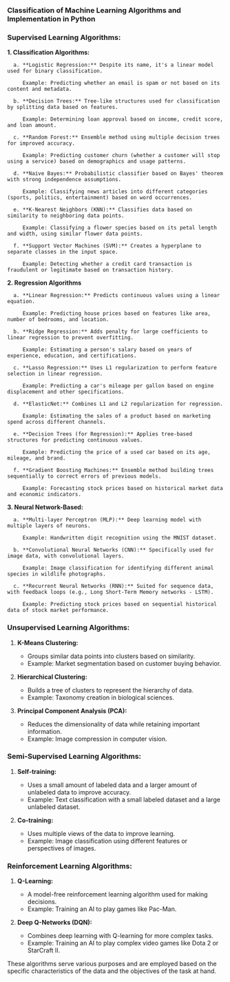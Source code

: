 ### Classification of Machine Learning Algorithms and Implementation in Python

### Supervised Learning Algorithms:
**1. Classification Algorithms:**

      a. **Logistic Regression:** Despite its name, it's a linear model used for binary classification.
      
         Example: Predicting whether an email is spam or not based on its content and metadata.
      
      b. **Decision Trees:** Tree-like structures used for classification by splitting data based on features.
      
         Example: Determining loan approval based on income, credit score, and loan amount.
      
      c. **Random Forest:** Ensemble method using multiple decision trees for improved accuracy.
      
         Example: Predicting customer churn (whether a customer will stop using a service) based on demographics and usage patterns.
      
      d. **Naive Bayes:** Probabilistic classifier based on Bayes' theorem with strong independence assumptions.
      
         Example: Classifying news articles into different categories (sports, politics, entertainment) based on word occurrences.
      
      e. **K-Nearest Neighbors (KNN):** Classifies data based on similarity to neighboring data points.
      
         Example: Classifying a flower species based on its petal length and width, using similar flower data points.
      
      f. **Support Vector Machines (SVM):** Creates a hyperplane to separate classes in the input space.
      
         Example: Detecting whether a credit card transaction is fraudulent or legitimate based on transaction history.

**2. Regression Algorithms**

      a. **Linear Regression:** Predicts continuous values using a linear equation.
      
         Example: Predicting house prices based on features like area, number of bedrooms, and location.
      
      b. **Ridge Regression:** Adds penalty for large coefficients to linear regression to prevent overfitting.
      
         Example: Estimating a person's salary based on years of experience, education, and certifications.
      
      c. **Lasso Regression:** Uses L1 regularization to perform feature selection in linear regression.
      
         Example: Predicting a car's mileage per gallon based on engine displacement and other specifications.
      
      d. **ElasticNet:** Combines L1 and L2 regularization for regression.
      
         Example: Estimating the sales of a product based on marketing spend across different channels.
      
      e. **Decision Trees (for Regression):** Applies tree-based structures for predicting continuous values.
      
         Example: Predicting the price of a used car based on its age, mileage, and brand.
      
      f. **Gradient Boosting Machines:** Ensemble method building trees sequentially to correct errors of previous models.
      
         Example: Forecasting stock prices based on historical market data and economic indicators.

**3. Neural Network-Based:**

      a. **Multi-layer Perceptron (MLP):** Deep learning model with multiple layers of neurons.
      
         Example: Handwritten digit recognition using the MNIST dataset.
      
      b. **Convolutional Neural Networks (CNN):** Specifically used for image data, with convolutional layers.
      
         Example: Image classification for identifying different animal species in wildlife photographs.
      
      c. **Recurrent Neural Networks (RNN):** Suited for sequence data, with feedback loops (e.g., Long Short-Term Memory networks - LSTM).
      
         Example: Predicting stock prices based on sequential historical data of stock market performance.

### Unsupervised Learning Algorithms:
1. **K-Means Clustering:**
   - Groups similar data points into clusters based on similarity.
   - Example: Market segmentation based on customer buying behavior.

2. **Hierarchical Clustering:**
   - Builds a tree of clusters to represent the hierarchy of data.
   - Example: Taxonomy creation in biological sciences.

3. **Principal Component Analysis (PCA):**
   - Reduces the dimensionality of data while retaining important information.
   - Example: Image compression in computer vision.

### Semi-Supervised Learning Algorithms:
1. **Self-training:**
   - Uses a small amount of labeled data and a larger amount of unlabeled data to improve accuracy.
   - Example: Text classification with a small labeled dataset and a large unlabeled dataset.

2. **Co-training:**
   - Uses multiple views of the data to improve learning.
   - Example: Image classification using different features or perspectives of images.

### Reinforcement Learning Algorithms:
1. **Q-Learning:**
   - A model-free reinforcement learning algorithm used for making decisions.
   - Example: Training an AI to play games like Pac-Man.

2. **Deep Q-Networks (DQN):**
   - Combines deep learning with Q-learning for more complex tasks.
   - Example: Training an AI to play complex video games like Dota 2 or StarCraft II.

These algorithms serve various purposes and are employed based on the specific characteristics of the data and the objectives of the task at hand.
